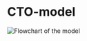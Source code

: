 # CTO-model

![Flowchart of the model](https://github.com/FSciencer/CTO-model/assets/143240318/1f744056-12bb-47a8-bff5-d25c3cac1699)


